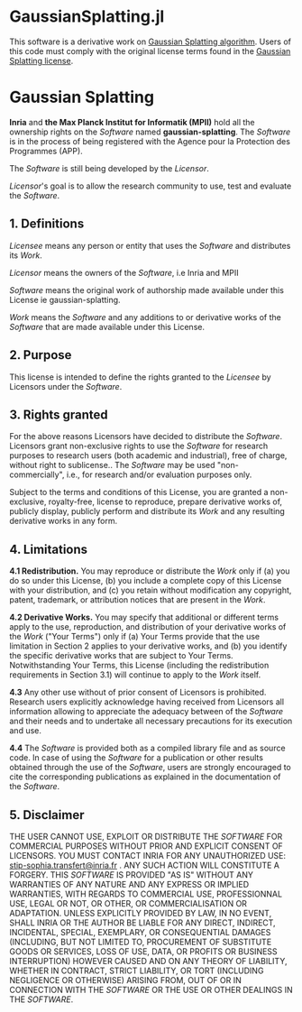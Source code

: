 GaussianSplatting.jl
===========================

This software is a derivative work on [Gaussian Splatting algorithm](https://github.com/graphdeco-inria/gaussian-splatting).
Users of this code must comply with the original license terms found in the
[Gaussian Splatting license](https://github.com/graphdeco-inria/gaussian-splatting/blob/main/LICENSE.md).

Gaussian Splatting
===========================

**Inria** and **the Max Planck Institut for Informatik (MPII)** hold all the ownership rights on the *Software* named **gaussian-splatting**.
The *Software* is in the process of being registered with the Agence pour la Protection des
Programmes (APP).

The *Software* is still being developed by the *Licensor*.

*Licensor*'s goal is to allow the research community to use, test and evaluate
the *Software*.

## 1.  Definitions

*Licensee* means any person or entity that uses the *Software* and distributes
its *Work*.

*Licensor* means the owners of the *Software*, i.e Inria and MPII

*Software* means the original work of authorship made available under this
License ie gaussian-splatting.

*Work* means the *Software* and any additions to or derivative works of the
*Software* that are made available under this License.


## 2.  Purpose
This license is intended to define the rights granted to the *Licensee* by
Licensors under the *Software*.

## 3.  Rights granted

For the above reasons Licensors have decided to distribute the *Software*.
Licensors grant non-exclusive rights to use the *Software* for research purposes
to research users (both academic and industrial), free of charge, without right
to sublicense.. The *Software* may be used "non-commercially", i.e., for research
and/or evaluation purposes only.

Subject to the terms and conditions of this License, you are granted a
non-exclusive, royalty-free, license to reproduce, prepare derivative works of,
publicly display, publicly perform and distribute its *Work* and any resulting
derivative works in any form.

## 4.  Limitations

**4.1 Redistribution.** You may reproduce or distribute the *Work* only if (a) you do
so under this License, (b) you include a complete copy of this License with
your distribution, and (c) you retain without modification any copyright,
patent, trademark, or attribution notices that are present in the *Work*.

**4.2 Derivative Works.** You may specify that additional or different terms apply
to the use, reproduction, and distribution of your derivative works of the *Work*
("Your Terms") only if (a) Your Terms provide that the use limitation in
Section 2 applies to your derivative works, and (b) you identify the specific
derivative works that are subject to Your Terms. Notwithstanding Your Terms,
this License (including the redistribution requirements in Section 3.1) will
continue to apply to the *Work* itself.

**4.3** Any other use without of prior consent of Licensors is prohibited. Research
users explicitly acknowledge having received from Licensors all information
allowing to appreciate the adequacy between of the *Software* and their needs and
to undertake all necessary precautions for its execution and use.

**4.4** The *Software* is provided both as a compiled library file and as source
code. In case of using the *Software* for a publication or other results obtained
through the use of the *Software*, users are strongly encouraged to cite the
corresponding publications as explained in the documentation of the *Software*.

## 5.  Disclaimer

THE USER CANNOT USE, EXPLOIT OR DISTRIBUTE THE *SOFTWARE* FOR COMMERCIAL PURPOSES
WITHOUT PRIOR AND EXPLICIT CONSENT OF LICENSORS. YOU MUST CONTACT INRIA FOR ANY
UNAUTHORIZED USE: stip-sophia.transfert@inria.fr . ANY SUCH ACTION WILL
CONSTITUTE A FORGERY. THIS *SOFTWARE* IS PROVIDED "AS IS" WITHOUT ANY WARRANTIES
OF ANY NATURE AND ANY EXPRESS OR IMPLIED WARRANTIES, WITH REGARDS TO COMMERCIAL
USE, PROFESSIONNAL USE, LEGAL OR NOT, OR OTHER, OR COMMERCIALISATION OR
ADAPTATION. UNLESS EXPLICITLY PROVIDED BY LAW, IN NO EVENT, SHALL INRIA OR THE
AUTHOR BE LIABLE FOR ANY DIRECT, INDIRECT, INCIDENTAL, SPECIAL, EXEMPLARY, OR
CONSEQUENTIAL DAMAGES (INCLUDING, BUT NOT LIMITED TO, PROCUREMENT OF SUBSTITUTE
GOODS OR SERVICES, LOSS OF USE, DATA, OR PROFITS OR BUSINESS INTERRUPTION)
HOWEVER CAUSED AND ON ANY THEORY OF LIABILITY, WHETHER IN CONTRACT, STRICT
LIABILITY, OR TORT (INCLUDING NEGLIGENCE OR OTHERWISE) ARISING FROM, OUT OF OR
IN CONNECTION WITH THE *SOFTWARE* OR THE USE OR OTHER DEALINGS IN THE *SOFTWARE*.

